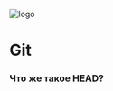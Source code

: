 ![logo](http://www.highdefdiscnews.com/screenshots/alice_in_wonderland_2010_5.png)

# Git

### Что же такое HEAD?